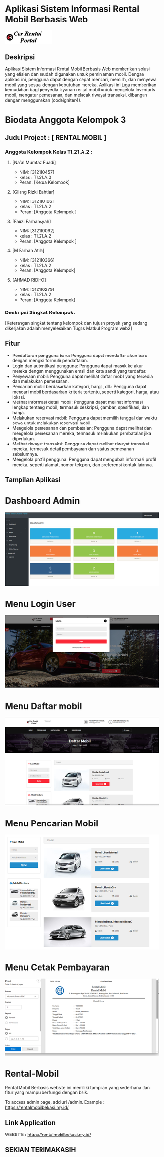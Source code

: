 # Aplikasi Sistem Informasi Rental Mobil Berbasis Web
![Logo Aplikasi](images/logo_rental_mobil.png)
## Deskripsi

Aplikasi Sistem Informasi Rental Mobil Berbasis Web memberikan solusi yang efisien dan mudah digunakan untuk peminjaman mobil. Dengan aplikasi ini, pengguna dapat dengan cepat mencari, memilih, dan menyewa mobil yang sesuai dengan kebutuhan mereka. Aplikasi ini juga memberikan kemudahan bagi penyedia layanan rental mobil untuk mengelola inventaris mobil, mengatur pemesanan, dan melacak riwayat transaksi.
dibangun dengan menggunakan (codeigniter4).

# Biodata Anggota Kelompok 3

## Judul Project : [ RENTAL MOBIL ]

### Anggota Kelompok Kelas TI.21.A.2 :

1. [Nafal Mumtaz Fuadi]
   - NIM: [312110457]
   - kelas : TI.21.A.2
   - Peran: [Ketua Kelompok]

2. [Gilang Rizki Bahtiar]
   - NIM: [312110106]
   - kelas : TI.21.A.2
   - Peran: [Anggota Kelompok ]

3. [Fauzi Farhansyah]
   - NIM: [312110092]
   - kelas : TI.21.A.2
   - Peran: [Anggota Kelompok ]

4. [M Farhan Atila]
   - NIM: [312110366]
   - kelas : TI.21.A.2
   - Peran: [Anggota Kelompok]

5. [AHMAD RIDHO]
   - NIM: [312110279]
   - kelas : TI.21.A.2
   - Peran: [Anggota Kelompok]
  
     
### Deskripsi Singkat Kelompok:

[Keterangan singkat tentang kelompok dan tujuan proyek yang sedang dikerjakan adalah menyelesaikan Tugas Matkul Program web2]

## Fitur

- Pendaftaran pengguna baru: Pengguna dapat mendaftar akun baru dengan mengisi formulir pendaftaran.
- Login dan autentikasi pengguna: Pengguna dapat masuk ke akun mereka dengan menggunakan email dan kata sandi yang terdaftar.
- Penyewaan mobil: Pengguna dapat melihat daftar mobil yang tersedia dan melakukan pemesanan.
- Pencarian mobil berdasarkan kategori, harga, dll.: Pengguna dapat mencari mobil berdasarkan kriteria tertentu, seperti kategori, harga, atau lokasi.
- Melihat informasi detail mobil: Pengguna dapat melihat informasi lengkap tentang mobil, termasuk deskripsi, gambar, spesifikasi, dan harga.
- Melakukan reservasi mobil: Pengguna dapat memilih tanggal dan waktu sewa untuk melakukan reservasi mobil.
- Mengelola pemesanan dan pembatalan: Pengguna dapat melihat dan mengelola pemesanan mereka, termasuk melakukan pembatalan jika diperlukan.
- Melihat riwayat transaksi: Pengguna dapat melihat riwayat transaksi mereka, termasuk detail pembayaran dan status pemesanan sebelumnya.
- Mengelola profil pengguna: Pengguna dapat mengubah informasi profil mereka, seperti alamat, nomor telepon, dan preferensi kontak lainnya.

## Tampilan Aplikasi

# Dashboard Admin
![ss](images/menu_dashboard_admin.png)

# Menu Login User
![ss](images/menu_login_user.PNG)

# Menu Daftar mobil
![ss](images/menu_daftar_mobil.PNG)

# Menu Pencarian Mobil
![ss](images/menu_pencarian_mobil.PNG)

# Menu Cetak Pembayaran
![ss](images/menu_cetak_pembayaran.PNG)

# Rental-Mobil
Rental Mobil Berbasis website ini memiliki tampilan yang sederhana dan fitur yang mampu berfungsi dengan baik.

To access admin page, add url /admin. Example : https://rentalmobilbekasi.my.id/


## Link Application
WEBSITE : https://rentalmobilbekasi.my.id/




## SEKIAN TERIMAKASIH

 
